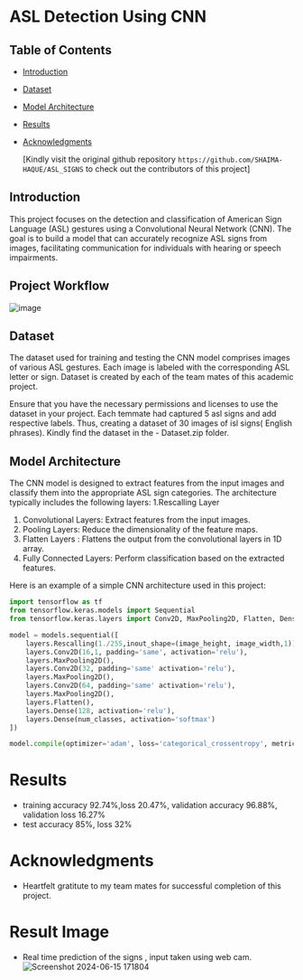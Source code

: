 # ASL Detection Using CNN

## Table of Contents
- [Introduction](#introduction)
- [Dataset](#dataset)
- [Model Architecture](#model-architecture)
- [Results](#results)
- [Acknowledgments](#acknowledgments)

  [Kindly visit the original github repository `https://github.com/SHAIMA-HAQUE/ASL_SIGNS` to check out the contributors of this project]

## Introduction
This project focuses on the detection and classification of American Sign Language (ASL) gestures using a Convolutional Neural Network (CNN).
The goal is to build a model that can accurately recognize ASL signs from images, facilitating communication for individuals with hearing or speech impairments.

## Project Workflow
![image](https://github.com/jojangandha-saha/ASL_SIGNS/assets/86916920/1466acaf-90c4-4247-8369-04c3aea6e788)


## Dataset
The dataset used for training and testing the CNN model comprises images of various ASL gestures. Each image is labeled with the corresponding ASL letter or sign. 
Dataset is created by each of the team mates of this academic project.

Ensure that you have the necessary permissions and licenses to use the dataset in your project. Each temmate had captured 5 asl signs and add respective labels. Thus, creating a dataset of 30 
images of isl signs( English phrases). Kindly find the dataset in the - Dataset.zip folder.


## Model Architecture
The CNN model is designed to extract features from the input images and classify them into the appropriate ASL sign categories. The architecture typically includes the following layers:
1.Rescalling Layer
1. Convolutional Layers: Extract features from the input images.
2. Pooling Layers: Reduce the dimensionality of the feature maps.
3. Flatten Layers : Flattens the output from the convolutional layers in 1D array.
4. Fully Connected Layers: Perform classification based on the extracted features.

Here is an example of a simple CNN architecture used in this project:
```python
import tensorflow as tf
from tensorflow.keras.models import Sequential
from tensorflow.keras.layers import Conv2D, MaxPooling2D, Flatten, Dense

model = models.sequential([
    layers.Rescalling(1./255,inout_shape=(image_height, image_width,1)),
    layers.Conv2D(16,1, padding='same', activation='relu'),
    layers.MaxPooling2D(),
    layers.Conv2D(32, padding='same' activation='relu'),
    layers.MaxPooling2D(),
    layers.Conv2D(64, padding='same' activation='relu'),
    layers.MaxPooling2D(),
    layers.Flatten(),
    layers.Dense(128, activation='relu'),
    layers.Dense(num_classes, activation='softmax')  
])

model.compile(optimizer='adam', loss='categorical_crossentropy', metrics=['accuracy'])
```
# Results
- training accuracy 92.74%,loss 20.47%, validation accuracy 96.88%, validation loss 16.27%
- test accuracy 85%, loss 32%

# Acknowledgments
- Heartfelt gratitute to my team mates for successful completion of this project.

#  Result Image
- Real time prediction of the signs , input taken using web cam. 
  ![Screenshot 2024-06-15 171804](https://github.com/jojangandha-saha/ASL_SIGNS/assets/86916920/33418431-d49e-48f2-8b2b-236d0d7d68f2)
